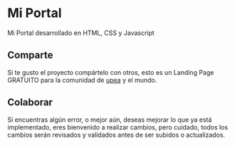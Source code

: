 # Mi Portal

Mi Portal desarrollado en HTML, CSS y Javascript

## Comparte

Si te gusto el proyecto compártelo con otros, esto es un Landing Page GRATUITO para la comunidad de [upea](https://www.upea.bo) y el mundo.

## Colaborar

Si encuentras algún error, o mejor aún, deseas mejorar lo que ya está implementado, eres bienvenido a realizar cambios, pero cuidado, todos los cambios serán revisados y validados antes de ser subidos o actualizados.
